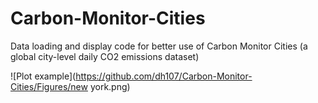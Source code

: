 # Carbon-Monitor-Cities
Data loading and display code for better use of Carbon Monitor Cities (a global city-level daily CO2 emissions dataset)

![Plot example](https://github.com/dh107/Carbon-Monitor-Cities/Figures/new york.png)